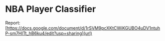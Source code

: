 # NBA Player Classifier
Report: [https://docs.google.com/document/d/1rSVM9pcXKtCWiKGUBO4uDV1ntuhP-sm7HITt_hB6ku4/edit?usp=sharing](url)
